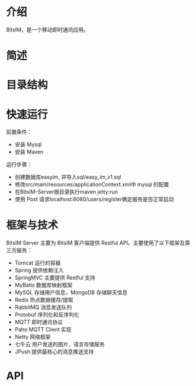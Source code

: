 # 介绍
BitsIM，是一个移动即时通讯应用。

# 简述

# 目录结构

# 快速运行
前置条件：
* 安装 Mysql
* 安装 Maven

运行步骤：
* 创建数据库easyim, 并导入sql/easy_im_v1.sql
* 修改src/main/resources/applicationContext.xml中 mysql 的配置
* 在BitsIM-Server根目录执行maven jetty:run
* 使用 Post 请求localhost:8080/users/register确定服务是否正常启动

# 框架与技术
BitsIM Server 主要为 BitsIM 客户端提供 Restful API。主要使用了以下框架及第三方服务：
* Tomcat  运行的容器
* Spring 提供依赖注入
* SpringMVC 主要提供 Restful 支持
* MyBatis 数据库映射框架
* MySQL 存储用户信息，MongoDB 存储聊天信息
* Redis 热点数据缓存/提取
* RabbitMQ 消息发送队列
* Protobuf 序列化和反序列化
* MQTT 即时通讯协议
* Paho MQTT Client 实现
* Netty 网络框架
* 七牛云 用户发送的图片，语言存储服务
* JPush 提供最核心的消息推送支持

# API
